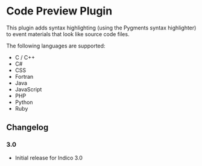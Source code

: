 # Code Preview Plugin

This plugin adds syntax highlighting (using the Pygments syntax highlighter)
to event materials that look like source code files.

The following languages are supported:

- C / C++
- C#
- CSS
- Fortran
- Java
- JavaScript
- PHP
- Python
- Ruby

## Changelog

### 3.0

- Initial release for Indico 3.0
